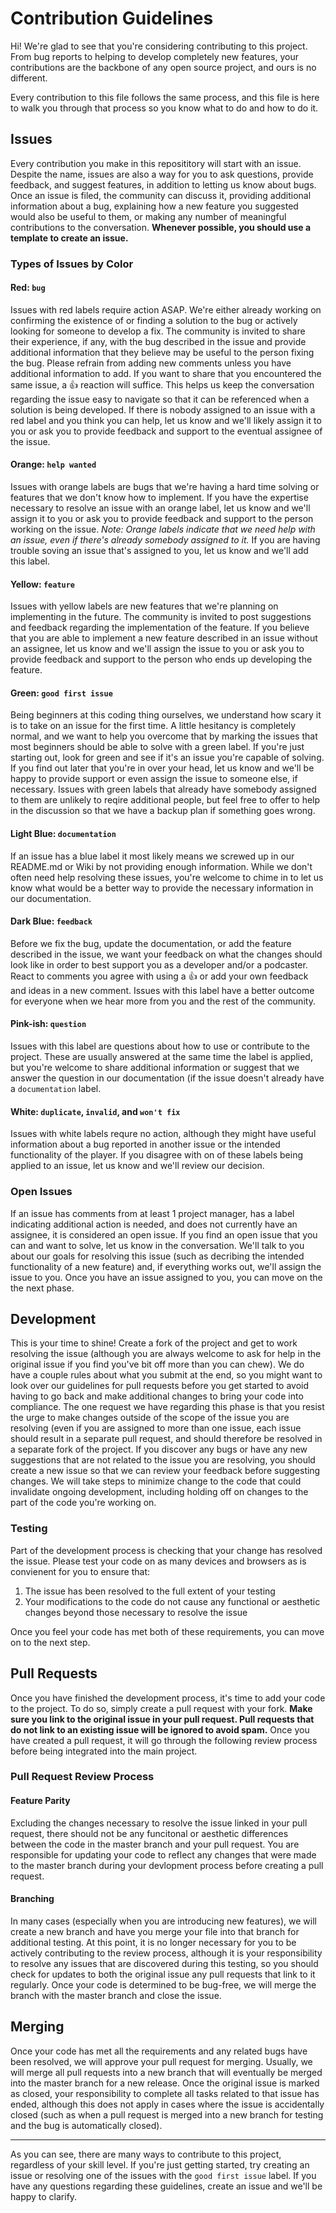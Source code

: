 # Contribution Guidelines

Hi! We're glad to see that you're considering contributing to this project. From bug reports to helping to develop completely new features, your contributions are the backbone of any open source project, and ours is no different. 

Every contribution to this file follows the same process, and this file is here to walk you through that process so you know what to do and how to do it.

## Issues
Every contribution you make in this reposititory will start with an issue. Despite the name, issues are also a way for you to ask questions, provide feedback, and suggest features, in addition to letting us know about bugs. Once an issue is filed, the community can discuss it, providing additional information about a bug, explaining how a new feature you suggested would also be useful to them, or making any number of meaningful contributions to the conversation. **Whenever possible, you should use a template to create an issue.**

### Types of Issues by Color
#### Red: `bug`
Issues with red labels require action ASAP. We're either already working on confirming the existence of or finding a solution to the bug or actively looking for someone to develop a fix. The community is invited to share their experience, if any, with the bug described in the issue and provide additional information that they believe may be useful to the person fixing the bug. Please refrain from adding new comments unless you have additional information to add. If you want to share that you encountered the same issue, a :+1: reaction will suffice. This helps us keep the conversation regarding the issue easy to navigate so that it can be referenced when a solution is being developed. If there is nobody assigned to an issue with a red label and you think you can help, let us know and we'll likely assign it to you or ask you to provide feedback and support to the eventual assignee of the issue.

#### Orange: `help wanted`
Issues with orange labels are bugs that we're having a hard time solving or features that we don't know how to implement. If you have the expertise necessary to resolve an issue with an orange label, let us know and we'll assign it to you or ask you to provide feedback and support to the person working on the issue. *Note: Orange labels indicate that we need help with an issue, even if there's already somebody assigned to it.* If you are having trouble soving an issue that's assigned to you, let us know and we'll add this label.

#### Yellow: `feature`
Issues with yellow labels are new features that we're planning on implementing in the future. The community is invited to post suggestions and feedback regarding the implementation of the feature. If you believe that you are able to implement a new feature described in an issue without an assignee, let us know and we'll assign the issue to you or ask you to provide feedback and support to the person who ends up developing the feature.

#### Green: `good first issue`
Being beginners at this coding thing ourselves, we understand how scary it is to take on an issue for the first time. A little hesitancy is completely normal, and we want to help you overcome that by marking the issues that most beginners should be able to solve with a green label. If you're just starting out, look for green and see if it's an issue you're capable of solving. If you find out later that you're in over your head, let us know and we'll be happy to provide support or even assign the issue to someone else, if necessary. Issues with green labels that already have somebody assigned to them are unlikely to reqire additional people, but feel free to offer to help in the discussion so that we have a backup plan if something goes wrong.

#### Light Blue: `documentation`
If an issue has a blue label it most likely means we screwed up in our README.md or Wiki by not providing enough information. While we don't often need help resolving these issues, you're welcome to chime in to let us know what would be a better way to provide the necessary information in our documentation.

#### Dark Blue: `feedback`
Before we fix the bug, update the documentation, or add the feature described in the issue, we want your feedback on what the changes should look like in order to best support you as a developer and/or a podcaster. React to comments you agree with using a :+1: or add your own feedback and ideas in a new comment. Issues with this label have a better outcome for everyone when we hear more from you and the rest of the community.

#### Pink-ish: `question`
Issues with this label are questions about how to use or contribute to the project. These are usually answered at the same time the label is applied, but you're welcome to share additional information or suggest that we answer the question in our documentation (if the issue doesn't already have a `documentation` label.

#### White: `duplicate`, `invalid`, and `won't fix`
Issues with white labels requre no action, although they might have useful information about a bug reported in another issue or the intended functionality of the player. If you disagree with on of these labels being applied to an issue, let us know and we'll review our decision.

### Open Issues
If an issue has comments from at least 1 project manager, has a label indicating additional action is needed, and does not currently have an assignee, it is considered an open issue. If you find an open issue that you can and want to solve, let us know in the conversation. We'll talk to you about our goals for resolving this issue (such as decribing the intended functionality of a new feature) and, if everything works out, we'll assign the issue to you. Once you have an issue assigned to you, you can move on the the next phase.

## Development
This is your time to shine! Create a fork of the project and get to work resolving the issue (although you are always welcome to ask for help in the original issue if you find you've bit off more than you can chew). We do have a couple rules about what you submit at the end, so you might want to look over our guidelines for pull requests before you get started to avoid having to go back and make additional changes to bring your code into compliance. The one request we have regarding this phase is that you resist the urge to make changes outside of the scope of the issue you are resolving (even if you are assigned to more than one issue, each issue should result in a separate pull request, and should therefore be resolved in a separate fork of the project. If you discover any bugs or have any new suggestions that are not related to the issue you are resolving, you should create a new issue so that we can review your feedback before suggesting changes. We will take steps to minimize change to the code that could invalidate ongoing development, including holding off on changes to the part of the code you're working on.

### Testing
Part of the development process is checking that your change has resolved the issue. Please test your code on as many devices and browsers as is convienent for you to ensure that:

1. The issue has been resolved to the full extent of your testing
2. Your modifications to the code do not cause any functional or aesthetic changes beyond those necessary to resolve the issue

Once you feel your code has met both of these requirements, you can move on to the next step.

## Pull Requests
Once you have finished the development process, it's time to add your code to the project. To do so, simply create a pull request with your fork. **Make sure you link to the original issue in your pull request. Pull requests that do not link to an existing issue will be ignored to avoid spam.** Once you have created a pull request, it will go through the following review process before being integrated into the main project.

### Pull Request Review Process
#### Feature Parity
Excluding the changes necessary to resolve the issue linked in your pull request, there should not be any funcitonal or aesthetic differences between the code in the master branch and your pull request. You are responsible for updating your code to reflect any changes that were made to the master branch during your devlopment process before creating a pull request. 

#### Branching
In many cases (especially when you are introducing new features), we will create a new branch and have you merge your file into that branch for additional testing. At this point, it is no longer necessary for you to be actively contributing to the review process, although it is your responsibility to resolve any issues that are discovered during this testing, so you should check for updates to both the original issue any pull requests that link to it regularly. Once your code is determined to be bug-free, we will merge the branch with the master branch and close the issue.

## Merging
Once your code has met all the requirements and any related bugs have been resolved, we will approve your pull request for merging. Usually, we will merge all pull requests into a new branch that will eventually be merged into the master branch for a new release. Once the original issue is marked as closed, your responsibility to complete all tasks related to that issue has ended, although this does not apply in cases where the issue is accidentally closed (such as when a pull request is merged into a new branch for testing and the bug is automatically closed).

---

As you can see, there are many ways to contribute to this project, regardless of your skill level. If you're just getting started, try creating an issue or resolving one of the issues with the `good first issue` label. If you have any questions regarding these guidelines, create an issue and we'll be happy to clarify.
